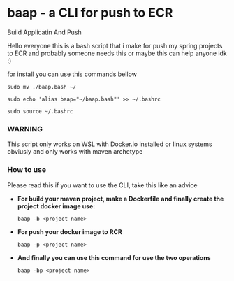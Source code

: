 # baap - a CLI for push to ECR
Build Applicatin And Push

Hello everyone this is a bash script that i make for push my spring projects to ECR and probably someone needs this or maybe this can help anyone idk :)

for install you can use this commands bellow

`sudo mv ./baap.bash ~/`

`sudo echo 'alias baap="~/baap.bash"' >> ~/.bashrc`

`sudo source ~/.bashrc`

### WARNING 
This script only works on WSL with Docker.io installed or linux systems obviusly and only works with maven archetype

### How to use
Please read this if you want to use the CLI, take this like an advice

- <b> For build your maven project, make a Dockerfile and finally create the project docker image use: </b>

  `baap -b <project name>` 

- <b> For push your docker image to RCR </b>

  `baap -p <project name>`
  
- <b> And finally you can use this command for use the two operations </b>

  `baap -bp <project name>`
